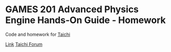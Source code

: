 # GAMES 201 Advanced Physics Engine Hands-On Guide - Homework

Code and homework for [Taichi](github.com/taichi-dev/taichi)

[Link](https://www.bilibili.com/video/BV1ZK411H7Hc) [Taichi Forum](https://forum.taichi.graphics/c/games201/)